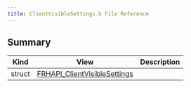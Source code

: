 ```yaml
---
title: ClientVisibleSettings.h File Reference
---
```


## Summary
| Kind | View | Description |
|------|------|-------------|
|struct|[FRHAPI_ClientVisibleSettings](/unreal-plugins/all/structfrhapi__clientvisiblesettings/#structFRHAPI__ClientVisibleSettings)||
